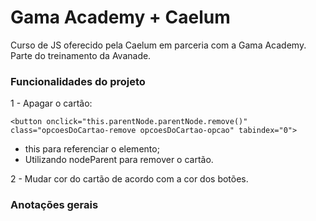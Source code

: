 # Gama Academy + Caelum

Curso de JS oferecido pela Caelum em parceria com a Gama Academy. Parte do treinamento da Avanade.



### Funcionalidades do projeto
1 - Apagar o cartão:
```
<button onclick="this.parentNode.parentNode.remove()" class="opcoesDoCartao-remove opcoesDoCartao-opcao" tabindex="0">
```
- this para referenciar o elemento;
- Utilizando nodeParent para remover o cartão.


2 - Mudar cor do cartão de acordo com a cor dos botões.





### Anotações gerais

